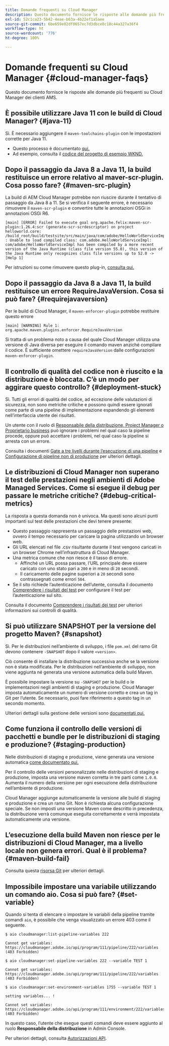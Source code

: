 ```yaml
---
title: Domande frequenti su Cloud Manager
description: Questo documento fornisce le risposte alle domande più frequenti su Cloud Manager dei clienti AMS.
exl-id: 52c1ca23-5b42-4eae-b63a-4b22ef1a5aee
source-git-commit: 6be659e02df0657ec7d3dbce8c18c44a327a36f4
workflow-type: ht
source-wordcount: '776'
ht-degree: 100%

---
```



# Domande frequenti su Cloud Manager {#cloud-manager-faqs}

Questo documento fornisce le risposte alle domande più frequenti su Cloud Manager dei clienti AMS.

## È possibile utilizzare Java 11 con le build di Cloud Manager? {#java-11}

Sì. È necessario aggiungere il `maven-toolchains-plugin` con le impostazioni corrette per Java 11.

* Questo processo è documentato [qui.](/help/getting-started/using-the-wizard.md)
* Ad esempio, consulta il [codice del progetto di esempio WKND.](https://github.com/adobe/aem-guides-wknd/commit/6cb5238cb6b932735dcf91b21b0d835ae3a7fe75)

## Dopo il passaggio da Java 8 a Java 11, la build restituisce un errore relativo al maver-scr-plugin. Cosa posso fare? {#maven-src-plugin}

La build di AEM Cloud Manager potrebbe non riuscire durante il tentativo di passaggio da Java 8 a 11. Se si verifica il seguente errore, è necessario rimuovere il `maven-scr-plugin` e convertire tutte le annotazioni OSGi in annotazioni OSGi R6.

```text
[main] [ERROR] Failed to execute goal org.apache.felix:maven-scr-plugin:1.26.4:scr (generate-scr-scrdescriptor) on project helloworld.core: /build_root/build/testsite/src/main/java/com/adobe/HelloWorldServiceImpl.java : Unable to load compiled class: com.adobe.HelloWorldServiceImpl: com/adobe/HelloWorldServiceImpl has been compiled by a more recent version of the Java Runtime (class file version 55.0), this version of the Java Runtime only recognizes class file versions up to 52.0 -> [Help 1]
```

Per istruzioni su come rimuovere questo plug-in, [consulta qui.](https://cqdump.wordpress.com/2019/01/03/from-scr-annotations-to-osgi-annotations/)

## Dopo il passaggio da Java 8 a Java 11, la build restituisce un errore RequireJavaVersion. Cosa si può fare? {#requirejavaversion}

Per le build di Cloud Manager, il `maven-enforcer-plugin` potrebbe restituire questo errore

```text
[main] [WARNING] Rule 1: org.apache.maven.plugins.enforcer.RequireJavaVersion
```

Si tratta di un problema noto a causa del quale Cloud Manager utilizza una versione di Java diversa per eseguire il comando maven anziché compilare il codice. È sufficiente omettere `requireJavaVersion` dalle configurazioni `maven-enforcer-plugin`.

## Il controllo di qualità del codice non è riuscito e la distribuzione è bloccata. C’è un modo per aggirare questo controllo? {#deployment-stuck}

Sì. Tutti gli errori di qualità del codice, ad eccezione delle valutazioni di sicurezza, non sono metriche critiche e possono quindi essere ignorati come parte di una pipeline di implementazione espandendo gli elementi nell’interfaccia utente dei risultati.

Un utente con il ruolo di [Responsabile della distribuzione, Project Manager o Proprietario business](/help/requirements/users-and-roles.md#role-definitions) può ignorare i problemi nel qual caso la pipeline procede, oppure può accettare i problemi, nel qual caso la pipeline si arresta con un errore.

Consulta i documenti [Gate a tre livelli durante l’esecuzione di una pipeline](/help/using/code-quality-testing.md#three-tier-gates-while-running-a-pipeline) e [Configurazione di pipeline non di produzione](/help/using/non-production-pipelines.md#understanding-the-flow) per ulteriori dettagli.

## Le distribuzioni di Cloud Manager non superano il test delle prestazioni negli ambienti di Adobe Managed Services. Come si esegue il debug per passare le metriche critiche? {#debug-critical-metrics}

La risposta a questa domanda non è univoca. Ma questi sono alcuni punti importanti sul test delle prestazioni che devi tenere presente:

* Questo passaggio rappresenta un passaggio delle prestazioni web, ovvero il tempo necessario per caricare la pagina utilizzando un browser web.
* Gli URL elencati nel file .csv risultante durante il test vengono caricati in un browser Chrome nell’infrastruttura di Cloud Manager.
* Una metrica comune che non riesce è il tasso di errore.
   * Affinché un URL possa passare, l’URL principale deve essere caricato con uno stato pari a `200` e in meno di `20` secondi.
   * Il caricamento delle pagine superiori a `20` secondi sono contrassegnati come errori `504`.
* Se il sito richiede l’autenticazione dell’utente, consulta il documento [Comprendere i risultati del test](/help/using/code-quality-testing.md#authenticated-performance-testing) per configurare il test per l’autenticazione sul sito.

Consulta il documento [Comprendere i risultati dei test](/help/using/code-quality-testing.md) per ulteriori informazioni sui controlli di qualità.

## Si può utilizzare SNAPSHOT per la versione del progetto Maven? {#snapshot}

Sì. Per le distribuzioni nell’ambiente di sviluppo, i file `pom.xml` del ramo Git devono contenere `-SNAPSHOT` dopo il valore `<version>`.

Ciò consente di installare la distribuzione successiva anche se la versione non è stata modificata. Per le distribuzioni nell’ambiente di sviluppo, non viene aggiunta né generata una versione automatica della build Maven.

È possibile impostare la versione su `-SNAPSHOT` per le build o le implementazioni negli ambienti di staging e produzione. Cloud Manager imposta automaticamente un numero di versione corretto e crea un tag in Git per l’utente. Se necessario, puoi fare riferimento a questo tag in un secondo momento.

Ulteriori dettagli sulla gestione delle versioni sono [documentati qui.](https://experienceleague.adobe.com/docs/experience-manager-cloud-service/content/implementing/using-cloud-manager/managing-code/project-version-handling.html?lang=it)

## Come funziona il controllo delle versioni di pacchetti e bundle per le distribuzioni di staging e produzione? {#staging-production}

Nelle distribuzioni di staging e produzione, viene generata una versione automatica [come documentato qui.](/help/managing-code/maven-project-version.md)

Per il controllo delle versioni personalizzate nelle distribuzioni di staging e produzione, imposta una versione maven corretta in tre parti come `1.0.0`. Aumenta il numero della versione per ogni esecuzione della distribuzione nell’ambiente di produzione.

Cloud Manager aggiunge automaticamente la versione alle build di staging e produzione e crea un ramo Git. Non è richiesta alcuna configurazione speciale. Se non imposti una versione Maven come descritto in precedenza, la distribuzione verrà comunque eseguita correttamente e verrà impostata automaticamente una versione.

## L’esecuzione della build Maven non riesce per le distribuzioni di Cloud Manager, ma a livello locale non genera errori. Qual è il problema? {#maven-build-fail}

Consulta questa [risorsa Git](https://github.com/cqsupport/cloud-manager/blob/main/cm-build-step-fails.md) per ulteriori dettagli.

## Impossibile impostare una variabile utilizzando un comando aio. Cosa si può fare? {#set-variable}

Quando si tenta di elencare o impostare le variabili della pipeline tramite comandi `aio`, è possibile che venga visualizzato un errore 403 come il seguente.

```shell
$ aio cloudmanager:list-pipeline-variables 222

Cannot get variables: https://cloudmanager.adobe.io/api/program/111/pipeline/222/variables (403 Forbidden)

$ aio cloudmanager:set-pipeline-variables 222 --variable TEST 1

Cannot get variables: https://cloudmanager.adobe.io/api/program/111/pipeline/222/variables (403 Forbidden)

$ aio cloudmanager:set-environment-variables 1755 --variable TEST 1

setting variables... !

Cannot set variables: https://cloudmanager.adobe.io/api/program/111/environment/222/variables (403 Forbidden)
```

In questo caso, l’utente che esegue questi comandi deve essere aggiunto al ruolo **Responsabile della distribuzione** in Admin Console.

Per ulteriori dettagli, consulta [Autorizzazioni API](https://developer.adobe.com/experience-cloud/cloud-manager/guides/getting-started/permissions/).

